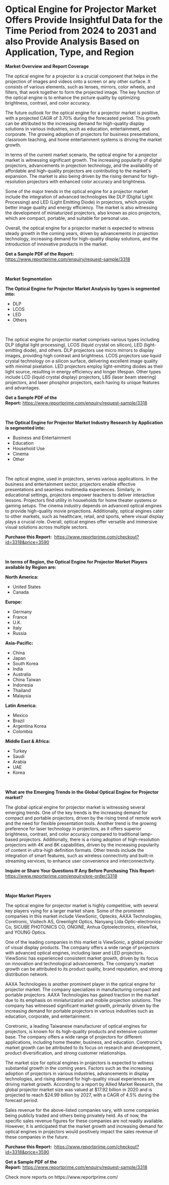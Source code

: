 <p><h1>Optical Engine for Projector Market Offers Provide Insightful Data for the Time Period from 2024 to 2031 and also Provide Analysis Based on Application, Type, and Region</h1></p><p><strong>Market Overview and Report Coverage</strong></p>
<p><p>The optical engine for a projector is a crucial component that helps in the projection of images and videos onto a screen or any other surface. It consists of various elements, such as lenses, mirrors, color wheels, and filters, that work together to form the projected image. The key function of the optical engine is to enhance the picture quality by optimizing brightness, contrast, and color accuracy.</p><p>The future outlook for the optical engine for a projector market is positive, with a projected CAGR of 3.70% during the forecasted period. This growth can be attributed to the increasing demand for high-quality display solutions in various industries, such as education, entertainment, and corporate. The growing adoption of projectors for business presentations, classroom teaching, and home entertainment systems is driving the market growth.</p><p>In terms of the current market scenario, the optical engine for a projector market is witnessing significant growth. The increasing popularity of digital projectors, advancements in projection technology, and the availability of affordable and high-quality projectors are contributing to the market's expansion. The market is also being driven by the rising demand for high-resolution projectors with enhanced color accuracy and brightness.</p><p>Some of the major trends in the optical engine for a projector market include the integration of advanced technologies like DLP (Digital Light Processing) and LED (Light Emitting Diode) in projectors, which provide better image quality and energy efficiency. The market is also witnessing the development of miniaturized projectors, also known as pico projectors, which are compact, portable, and suitable for personal use.</p><p>Overall, the optical engine for a projector market is expected to witness steady growth in the coming years, driven by advancements in projection technology, increasing demand for high-quality display solutions, and the introduction of innovative products in the market.</p></p>
<p><strong>Get a Sample PDF of the Report:</strong> <a href="https://www.reportprime.com/enquiry/request-sample/3318">https://www.reportprime.com/enquiry/request-sample/3318</a></p>
<p>&nbsp;</p>
<p><strong>Market Segmentation</strong></p>
<p><strong>The Optical Engine for Projector Market Analysis by types is segmented into:</strong></p>
<p><ul><li>DLP</li><li>LCOS</li><li>LED</li><li>Others</li></ul></p>
<p>&nbsp;</p>
<p><p>The optical engine for projector market comprises various types including DLP (digital light processing), LCOS (liquid crystal on silicon), LED (light-emitting diode), and others. DLP projectors use micro mirrors to display images, providing high contrast and brightness. LCOS projectors use liquid crystal technology on a silicon surface, delivering excellent image quality with minimal pixelation. LED projectors employ light-emitting diodes as their light source, resulting in energy efficiency and longer lifespan. Other types include LCD (liquid crystal display) projectors, LBS (laser beam steering) projectors, and laser phosphor projectors, each having its unique features and advantages.</p></p>
<p><strong>Get a Sample PDF of the Report:</strong>&nbsp;<a href="https://www.reportprime.com/enquiry/request-sample/3318">https://www.reportprime.com/enquiry/request-sample/3318</a></p>
<p>&nbsp;</p>
<p><strong>The Optical Engine for Projector Market Industry Research by Application is segmented into:</strong></p>
<p><ul><li>Business and Entertainment</li><li>Education</li><li>Household Use</li><li>Cinema</li><li>Other</li></ul></p>
<p>&nbsp;</p>
<p><p>The optical engine, used in projectors, serves various applications. In the business and entertainment sector, projectors enable effective presentations and seamless multimedia experiences. Similarly, in educational settings, projectors empower teachers to deliver interactive lessons. Projectors find utility in households for home theater systems or gaming setups. The cinema industry depends on advanced optical engines to provide high-quality movie projections. Additionally, optical engines cater to other markets, such as healthcare, retail, and sports, where visual display plays a crucial role. Overall, optical engines offer versatile and immersive visual solutions across multiple sectors.</p></p>
<p><strong>Purchase this Report:</strong>&nbsp; <a href="https://www.reportprime.com/checkout?id=3318&price=3590">https://www.reportprime.com/checkout?id=3318&price=3590</a></p>
<p>&nbsp;</p>
<p><strong>In terms of Region, the Optical Engine for Projector Market Players available by Region are:</strong></p>
<p>
    <p> <strong> North America: </strong>
        <ul>
            <li>United States</li>
            <li>Canada</li>
        </ul>
        </p> 
    <p> <strong> Europe: </strong>
        <ul>
            <li>Germany</li>
            <li>France</li>
            <li>U.K.</li>
            <li>Italy</li>
            <li>Russia</li>
        </ul>
        </p> 
    <p> <strong> Asia-Pacific: </strong>
        <ul>
            <li>China</li>
            <li>Japan</li>
            <li>South Korea</li>
            <li>India</li>
            <li>Australia</li>
            <li>China Taiwan</li>
            <li>Indonesia</li>
            <li>Thailand</li>
            <li>Malaysia</li>
        </ul>
        </p> 
    <p> <strong> Latin America: </strong>
        <ul>
            <li>Mexico</li>
            <li>Brazil</li>
            <li>Argentina Korea</li>
            <li>Colombia</li>
        </ul>
        </p> 
    <p> <strong> Middle East & Africa: </strong>
        <ul>
            <li>Turkey</li>
            <li>Saudi</li>
            <li>Arabia</li>
            <li>UAE</li>
            <li>Korea</li>
        </ul>
    </p>
    </p>
<p>&nbsp;</p>
<p><strong>What are the Emerging Trends in the Global Optical Engine for Projector market?</strong></p>
<p><p>The global optical engine for projector market is witnessing several emerging trends. One of the key trends is the increasing demand for compact and portable projectors, driven by the rising trend of remote work and the need for flexible presentation tools. Another trend is the growing preference for laser technology in projectors, as it offers superior brightness, contrast, and color accuracy compared to traditional lamp-based projectors. Additionally, there is a rising adoption of high-resolution projectors with 4K and 8K capabilities, driven by the increasing popularity of content in ultra-high definition formats. Other trends include the integration of smart features, such as wireless connectivity and built-in streaming services, to enhance user convenience and interconnectivity.</p></p>
<p><strong>Inquire or Share Your Questions If Any Before Purchasing This Report</strong>- <a href="https://www.reportprime.com/enquiry/pre-order/3318">https://www.reportprime.com/enquiry/pre-order/3318</a></p>
<p>&nbsp;</p>
<p><strong>Major Market Players</strong></p>
<p><p>The optical engine for projector market is highly competitive, with several key players vying for a larger market share. Some of the prominent companies in this market include ViewSonic, Optecks, AAXA Technologies, Coretronic, Visitech AS, Greenlight Optics, Nanyang Lida Optic-electronics Co, SICUBE PHOTONICS CO, ONGINE, Anhua Optoelectronics, eViewTek, and YOUNG Optics.</p><p>One of the leading companies in this market is ViewSonic, a global provider of visual display products. The company offers a wide range of projectors with advanced optical engines, including laser and LED projectors. ViewSonic has experienced consistent market growth, driven by its focus on innovation and technological advancements. The company's market growth can be attributed to its product quality, brand reputation, and strong distribution network.</p><p>AAXA Technologies is another prominent player in the optical engine for projector market. The company specializes in manufacturing compact and portable projectors. AAXA Technologies has gained traction in the market due to its emphasis on miniaturization and mobile projection solutions. The company has witnessed significant market growth, primarily driven by the increasing demand for portable projectors in various industries such as education, corporate, and entertainment.</p><p>Coretronic, a leading Taiwanese manufacturer of optical engines for projectors, is known for its high-quality products and extensive customer base. The company offers a wide range of projectors for different applications, including home theater, business, and education. Coretronic's market growth can be attributed to its focus on research and development, product diversification, and strong customer relationships.</p><p>The market size for optical engines in projectors is expected to witness substantial growth in the coming years. Factors such as the increasing adoption of projectors in various industries, advancements in display technologies, and rising demand for high-quality visual experiences are driving market growth. According to a report by Allied Market Research, the global projector market size was valued at $17.92 billion in 2020 and is projected to reach $24.99 billion by 2027, with a CAGR of 4.5% during the forecast period.</p><p>Sales revenue for the above-listed companies vary, with some companies being publicly traded and others being privately held. As of now, the specific sales revenue figures for these companies are not readily available. However, it is anticipated that the market growth and increasing demand for optical engines in projectors would positively impact the sales revenue of these companies in the future.</p></p>
<p><strong>Purchase this Report:</strong>&nbsp;&nbsp;<a href="https://www.reportprime.com/checkout?id=3318&price=3590">https://www.reportprime.com/checkout?id=3318&price=3590</a></p>
<p></p>
<p><strong>Get a Sample PDF of the Report:</strong>&nbsp;<a href="https://www.reportprime.com/enquiry/request-sample/3318">https://www.reportprime.com/enquiry/request-sample/3318</a></p>
<p>Check more reports on https://www.reportprime.com/</p>